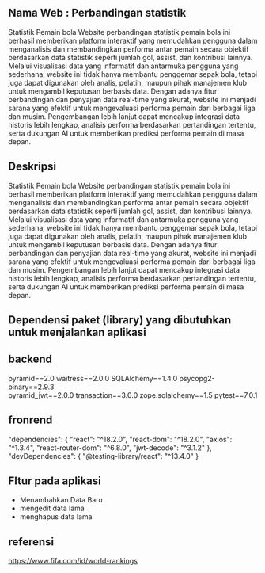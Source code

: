 ## Nama Web : Perbandingan statistik 

Statistik Pemain bola Website perbandingan statistik pemain bola ini berhasil memberikan platform interaktif yang memudahkan pengguna dalam menganalisis dan membandingkan performa antar pemain secara objektif berdasarkan data statistik seperti jumlah gol, assist, dan kontribusi lainnya. Melalui visualisasi data yang informatif dan antarmuka pengguna yang sederhana, website ini tidak hanya membantu penggemar sepak bola, tetapi juga dapat digunakan oleh analis, pelatih, maupun pihak manajemen klub untuk mengambil keputusan berbasis data.
Dengan adanya fitur perbandingan dan penyajian data real-time yang akurat, website ini menjadi sarana yang efektif untuk mengevaluasi performa pemain dari berbagai liga dan musim. Pengembangan lebih lanjut dapat mencakup integrasi data historis lebih lengkap, analisis performa berdasarkan pertandingan tertentu, serta dukungan AI untuk memberikan prediksi performa pemain di masa depan.


## Deskripsi 

Statistik Pemain bola Website perbandingan statistik pemain bola ini berhasil memberikan platform interaktif yang memudahkan pengguna dalam menganalisis dan membandingkan performa antar pemain secara objektif berdasarkan data statistik seperti jumlah gol, assist, dan kontribusi lainnya. Melalui visualisasi data yang informatif dan antarmuka pengguna yang sederhana, website ini tidak hanya membantu penggemar sepak bola, tetapi juga dapat digunakan oleh analis, pelatih, maupun pihak manajemen klub untuk mengambil keputusan berbasis data.
Dengan adanya fitur perbandingan dan penyajian data real-time yang akurat, website ini menjadi sarana yang efektif untuk mengevaluasi performa pemain dari berbagai liga dan musim. Pengembangan lebih lanjut dapat mencakup integrasi data historis lebih lengkap, analisis performa berdasarkan pertandingan tertentu, serta dukungan AI untuk memberikan prediksi performa pemain di masa depan.

## Dependensi paket (library) yang dibutuhkan untuk menjalankan aplikasi

## backend

pyramid==2.0
waitress==2.0.0
SQLAlchemy==1.4.0
psycopg2-binary==2.9.3       
pyramid_jwt==2.0.0
transaction==3.0.0
zope.sqlalchemy==1.5
pytest==7.0.1                

## fronrend

"dependencies": {
"react": "^18.2.0",
"react-dom": "^18.2.0",
"axios": "^1.3.4",
"react-router-dom": "^6.8.0",
"jwt-decode": "^3.1.2"
},
"devDependencies": {
"@testing-library/react": "^13.4.0"
}

## FItur pada aplikasi

- Menambahkan Data Baru
- mengedit data lama
- menghapus data lama

## referensi
https://www.fifa.com/id/world-rankings     
